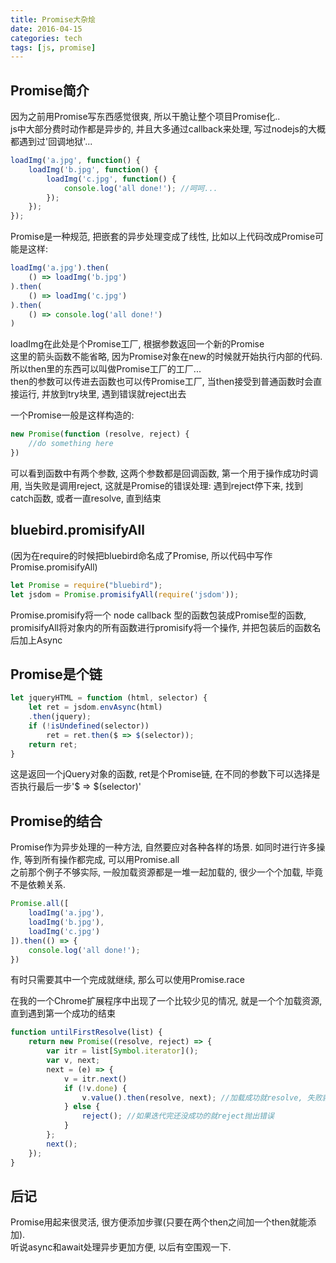 ```yaml
---
title: Promise大杂烩
date: 2016-04-15
categories: tech
tags: [js, promise]
---
```



## Promise简介
因为之前用Promise写东西感觉很爽, 所以干脆让整个项目Promise化..  
js中大部分费时动作都是异步的, 并且大多通过callback来处理, 写过nodejs的大概都遇到过'回调地狱'...  
<!--more-->
``` javascript
loadImg('a.jpg', function() {
    loadImg('b.jpg', function() {
        loadImg('c.jpg', function() {
            console.log('all done!'); //呵呵...
        });
    });
});
```
Promise是一种规范, 把嵌套的异步处理变成了线性, 比如以上代码改成Promise可能是这样:
``` javascript
loadImg('a.jpg').then(
    () => loadImg('b.jpg')
).then(
    () => loadImg('c.jpg')
).then(
    () => console.log('all done!')
)
```
loadImg在此处是个Promise工厂, 根据参数返回一个新的Promise  
这里的箭头函数不能省略, 因为Promise对象在new的时候就开始执行内部的代码.所以then里的东西可以叫做Promise工厂的工厂...  
then的参数可以传进去函数也可以传Promise工厂, 当then接受到普通函数时会直接运行, 并放到try块里, 遇到错误就reject出去  

一个Promise一般是这样构造的:
``` javascript
new Promise(function (resolve, reject) {
    //do something here
})
```
可以看到函数中有两个参数, 这两个参数都是回调函数, 第一个用于操作成功时调用, 当失败是调用reject, 这就是Promise的错误处理: 遇到reject停下来, 找到catch函数, 或者一直resolve, 直到结束  


## bluebird.promisifyAll
(因为在require的时候把bluebird命名成了Promise, 所以代码中写作Promise.promisifyAll)  
``` javascript
let Promise = require("bluebird");
let jsdom = Promise.promisifyAll(require('jsdom'));
```
Promise.promisify将一个 node callback 型的函数包装成Promise型的函数, promisifyAll将对象内的所有函数进行promisify将一个操作, 并把包装后的函数名后加上Async  

## Promise是个链
``` javascript
let jqueryHTML = function (html, selector) {
    let ret = jsdom.envAsync(html)
    .then(jquery);
    if (!isUndefined(selector))
        ret = ret.then($ => $(selector));
    return ret;
}
```
这是返回一个jQuery对象的函数, ret是个Promise链, 在不同的参数下可以选择是否执行最后一步'$ => $(selector)'  

## Promise的结合
Promise作为异步处理的一种方法, 自然要应对各种各样的场景. 如同时进行许多操作, 等到所有操作都完成, 可以用Promise.all  
之前那个例子不够实际, 一般加载资源都是一堆一起加载的, 很少一个个加载, 毕竟不是依赖关系.  
``` javascript
Promise.all([
    loadImg('a.jpg'),
    loadImg('b.jpg'),
    loadImg('c.jpg')
]).then(() => {
    console.log('all done!');
})
```
有时只需要其中一个完成就继续, 那么可以使用Promise.race  
  
在我的一个Chrome扩展程序中出现了一个比较少见的情况, 就是一个个加载资源, 直到遇到第一个成功的结束  
``` javascript
function untilFirstResolve(list) {
    return new Promise((resolve, reject) => {
        var itr = list[Symbol.iterator]();
        var v, next;
        next = (e) => {
            v = itr.next()
            if (!v.done) {
                v.value().then(resolve, next); //加载成功就resolve, 失败就尝试下一个
            } else {
                reject(); //如果迭代完还没成功的就reject抛出错误
            }
        };
        next();
    });
}
```

## 后记
Promise用起来很灵活, 很方便添加步骤(只要在两个then之间加一个then就能添加).  
听说async和await处理异步更加方便, 以后有空围观一下. 